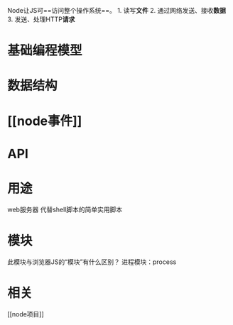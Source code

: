 Node让JS可==访问整个操作系统==。
	1. 读写**文件**
	2. 通过网络发送、接收**数据**
	3. 发送、处理HTTP**请求**

# 基础编程模型
# 数据结构
# [[node事件]]
# API
# 用途
web服务器
代替shell脚本的简单实用脚本

# 模块
此模块与浏览器JS的“模块”有什么区别？
进程模块：process
# 相关
[[node项目]]